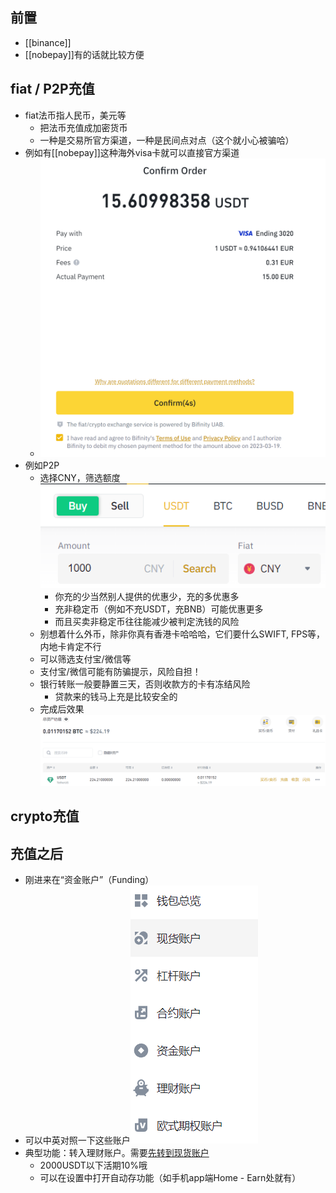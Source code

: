 ## 前置
- [[binance]]
- [[nobepay]]有的话就比较方便
## fiat / P2P充值
- fiat法币指人民币，美元等
  - 把法币充值成加密货币
  - 一种是交易所官方渠道，一种是民间点对点（这个就小心被骗哈）
- 例如有[[nobepay]]这种海外visa卡就可以直接官方渠道
  - ![](nobepay-deposit.png)
- 例如P2P
  - 选择CNY，筛选额度![](P2P.png)
    - 你充的少当然别人提供的优惠少，充的多优惠多
    - 充非稳定币（例如不充USDT，充BNB）可能优惠更多
    - 而且买卖非稳定币往往能减少被判定洗钱的风险
  - 别想着什么外币，除非你真有香港卡哈哈哈，它们要什么SWIFT, FPS等，内地卡肯定不行
  - 可以筛选支付宝/微信等
  - 支付宝/微信可能有防骗提示，风险自担！
  - 银行转账一般要静置三天，否则收款方的卡有冻结风险
    - 贷款来的钱马上充是比较安全的
  - 完成后效果![](P2P-complete.png)
## crypto充值
## 充值之后
- 刚进来在“资金账户”（Funding）
- 可以中英对照一下这些账户![](all-accounts.png)
- 典型功能：转入理财账户。需要[先转到现货账户](https://www.binance.com/zh-CN/support/faq/b10712050ff945089aea7160f5e8f6b6/)
  - 2000USDT以下活期10%哦
  - 可以在设置中打开自动存功能（如手机app端Home - Earn处就有）